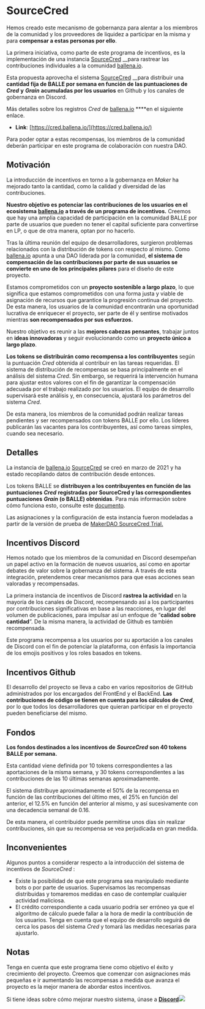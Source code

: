 # SourceCred

Hemos creado este mecanismo de gobernanza para alentar a los miembros de la comunidad y los proveedores de liquidez a participar en la misma y para **compensar a estas personas por ello**.

La primera iniciativa, como parte de este programa de incentivos, es la implementación de una instancia [SourceCred](https://sourcecred.io/docs/) __para rastrear las contribuciones individuales a la comunidad [ballena.io](https://ballena.io/).

Esta propuesta aprovecha el sistema [SourceCred](https://sourcecred.io/docs/) __para distribuir una **cantidad fija de BALLE por semana en función de las puntuaciones de** _**Cred**_ **y** _**Grain**_ **acumuladas por los usuarios** en Github y los canales de gobernanza en Discord.

Más detalles sobre los registros _Cred_ de [ballena.io](https://ballena.io/) ****en el siguiente enlace.

* **Link**: [https://cred.ballena.io/](https://cred.ballena.io/)

Para poder optar a estas recompensas, los miembros de la comunidad deberán participar en este programa de colaboración con nuestra DAO.

## Motivación <a id="8828"></a>

La introducción de incentivos en torno a la gobernanza en _Maker_ ha mejorado tanto la cantidad, como la calidad y diversidad de las contribuciones.

**Nuestro objetivo es potenciar las contribuciones de los usuarios en el ecosistema** [**ballena.io**](https://ballena.io/) **a través de un programa de incentivos.** Creemos que hay una amplia capacidad de participación en la comunidad BALLE por parte de usuarios que pueden no tener el capital suficiente para convertirse en LP, o que de otra manera, optan por no hacerlo.

Tras la última reunión del equipo de desarrolladores, surgieron problemas relacionados con la distribución de tokens con respecto al mismo. Como [ballena.io](https://ballena.io/) apunta a una DAO liderada por la comunidad, **el sistema de compensación de las contribuciones por parte de sus usuarios se convierte en uno de los principales pilares** para el diseño de este proyecto.

Estamos comprometidos con un **proyecto sostenible a largo plazo**, lo que significa que estamos comprometidos con una forma justa y viable de asignación de recursos que garantice la progresión continua del proyecto. De esta manera, los usuarios de la comunidad encontrarán una oportunidad lucrativa de enriquecer el proyecto, ser parte de él y sentirse motivados mientras **son recompensados ​​por sus esfuerzos.**

Nuestro objetivo es reunir a las **mejores cabezas pensantes**, trabajar juntos en **ideas innovadoras** y seguir evolucionando como un **proyecto único a largo plazo**.

**Los tokens se distribuirán como recompensa a los contribuyentes** según la puntuación _Cred_ obtenida al contribuir en las tareas requeridas. El sistema de distribución de recompensas se basa principalmente en el análisis del sistema _Cred_. Sin embargo, se requerirá la intervención humana para ajustar estos valores con el fin de garantizar la compensación adecuada por el trabajo realizado por los usuarios. El equipo de desarrollo supervisará este análisis y, en consecuencia, ajustará los parámetros del sistema _Cred_.

De esta manera, los miembros de la comunidad podrán realizar tareas pendientes y ser recompensados ​​con tokens BALLE por ello. Los líderes publicarán las vacantes para los contribuyentes, así como tareas simples, cuando sea necesario. 

## Detalles <a id="b0e5"></a>

La instancia de [ballena.io](https://ballena.io/) [SourceCred](https://cred.ballena.io/#/) se creó en marzo de 2021 y ha estado recopilando datos de contribución desde entonces.

Los tokens BALLE se **distribuyen a los contribuyentes en función de las puntuaciones** _**Cred**_ **registradas por SourceCred y las correspondientes puntuaciones** _**Grain**_ **\(o BALLE\) obtenidas**. Para más información sobre cómo funciona esto, consulte este [documento](https://sourcecred.io/docs/beta/grain/).

Las asignaciones y la configuración de esta instancia fueron modeladas a partir de la versión de prueba de [MakerDAO SourceCred Trial.](https://www.reddit.com/r/MakerDAO/comments/luww3z/sourcecred_maker_dao/)

## Incentivos Discord <a id="25cd"></a>

Hemos notado que los miembros de la comunidad en Discord desempeñan un papel activo en la formación de nuevos usuarios, así como en aportar debates de valor sobre la gobernanza del sistema. A través de esta integración, pretendemos crear mecanismos para que esas acciones sean valoradas y recompensadas.

La primera instancia de incentivos de Discord **rastrea la actividad** en la mayoría de los canales de Discord, recompensando así a los participantes por contribuciones significativas en base a las reacciones, en lugar del volumen de publicaciones, para impulsar así un enfoque de “**calidad sobre cantidad**”. De la misma manera, la actividad de Github es también recompensada.

Este programa recompensa a los usuarios ​​por su aportación a los canales de Discord con el fin de potenciar la plataforma, con énfasis la importancia de los emojis positivos y los roles basados ​​en tokens.

## Incentivos Github <a id="ef11"></a>

El desarrollo del proyecto se lleva a cabo en varios repositorios de GitHub administrados por los encargados del FrontEnd y el BackEnd. **Las contribuciones de código se tienen en cuenta para los cálculos de** _**Cred**_, por lo que todos los desarrolladores que quieran participar en el proyecto pueden beneficiarse del mismo.

## Fondos <a id="e631"></a>

**Los fondos destinados a los incentivos de** _**SourceCred**_ **son 40 tokens BALLE por semana.**

Esta cantidad viene definida por 10 tokens correspondientes a las aportaciones de la misma semana, y 30 tokens correspondientes a las contribuciones de las 10 últimas semanas aproximadamente.

El sistema distribuye aproximadamente el 50% de la recompensa en función de las contribuciones del último mes, el 25% en función del anterior, el 12.5% en función del anterior al mismo, y así sucesivamente con una decadencia semanal de 0.16.

De esta manera, el contribuidor puede permitirse unos días sin realizar contribuciones, sin que su recompensa se vea perjudicada en gran medida.

## Inconvenientes <a id="9dc0"></a>

Algunos puntos a considerar respecto a la introducción del sistema de incentivos de _SourceCred_ :

* Existe la posibilidad de que este programa sea manipulado mediante bots o por parte de usuarios. Supervisamos las recompensas distribuidas y tomaremos medidas en caso de contemplar cualquier actividad maliciosa.
* El crédito correspondiente a cada usuario podría ser erróneo ya que el algoritmo de cálculo puede fallar a la hora de medir la contribución de los usuarios. Tenga en cuenta que el equipo de desarrollo seguirá de cerca los pasos del sistema _Cred_ y tomará las medidas necesarias para ajustarlo.

## Notas <a id="d822"></a>

Tenga en cuenta que este programa tiene como objetivo el éxito y crecimiento del proyecto. Creemos que comenzar con asignaciones más pequeñas e ir aumentando las recompensas a medida que avanza el proyecto es la mejor manera de abordar estos incentivos.

Si tiene ideas sobre cómo mejorar nuestro sistema, únase a [**Discord**](https://discord.gg/ydRbEAaqqc)![  
](https://ballenaioe.medium.com/?source=post_sidebar--------------------------post_sidebar-----------)





